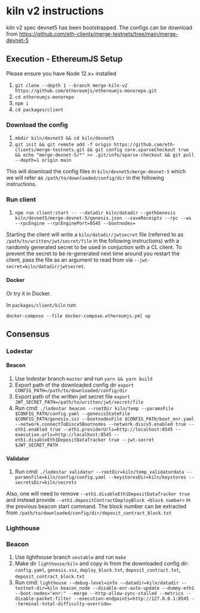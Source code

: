 # kiln v2 instructions

kiln v2 spec devnet5 has been bootstrapped. The configs can be download from https://github.com/eth-clients/merge-testnets/tree/main/merge-devnet-5

## Execution - EthereumJS Setup

Please ensure you have Node 12.x+ installed

1. `git clone --depth 1 --branch merge-kiln-v2 https://github.com/ethereumjs/ethereumjs-monorepo.git`
1. `cd ethereumjs-monorepo`
1. `npm i`
1. `cd packages/client`

### Download the config

1. `mkdir kiln/devnet5 && cd kiln/devnet5`
2. `git init && git remote add -f origin https://github.com/eth-clients/merge-testnets.git && git config core.sparseCheckout true && echo "merge-devnet-5/*" >> .git/info/sparse-checkout && git pull --depth=1 origin main`

This will download the config files in `kiln/devnet5/merge-devnet-5` which we will refer as `/path/to/downloaded/config/dir` in the following instructions.
### Run client

1. `npm run client:start -- --datadir kiln/datadir --gethGenesis kiln/devnet5/merge-devnet-5/genesis.json --saveReceipts --rpc --ws --rpcEngine --rpcEnginePort=8545 --bootnodes=`

Starting the client will write a `kiln/datadir/jwtsecret` file (referred to as `/path/to/written/jwt/secret/file` in the following instructions) with a randomly generated secret to be used in conjuction with a CL client. To prevent the secret to be re-generated next time around you restart the client, pass the file as an argument to read from via `--jwt-secret=kiln/datadir/jwtsecret`.

#### Docker

Or try it in Docker.

In `packages/client/kiln` run:

`docker-compose --file docker-compose.ethereumjs.yml up`

## Consensus

### Lodestar

#### Beacon

1. Use lodestar branch `master` and run `yarn && yarn build`
2. Export path of the downloaded config dir `export CONFIG_PATH=/path/to/downloaded/config/dir`
3. Export path of the written jwt secret file `export JWT_SECRET_PATH=/path/to/written/jwt/secret/file`
2. Run cmd: `./lodestar beacon --rootDir kiln/temp --paramsFile $CONFIG_PATH/config.yaml --genesisStateFile $CONFIG_PATH/genesis.ssz --bootnodesFile $CONFIG_PATH/boot_enr.yaml --network.connectToDiscv5Bootnodes --network.discv5.enabled true --eth1.enabled true --eth1.providerUrls=http://localhost:8545 --execution.urls=http://localhost:8545 --eth1.disableEth1DepositDataTracker true --jwt-secret $JWT_SECRET_PATH` 

#### Validator

1. Run cmd: `./lodestar validator --rootDir=kiln/temp_validatordata --paramsFile=kiln/config/config.yaml --keystoresDir=kiln/keystores --secretsDir=kiln/secrets`

Also, one will need to remove `--eth1.disableEth1DepositDataTracker true` and instead provide `--eth1.depositContractDeployBlock <block number>` in the previous beacon start command. The block number can be extracted from `/path/to/downloaded/config/dir/deposit_contract_block.txt`

### Lighthouse

### Beacon

1. Use lighthouse branch `unstable` and run `make`
1. Make dir `lighthouse/kiln` and copy in from the downloaded config dir: `config.yaml`, `genesis.ssz`, `deploy_block.txt`, `deposit_contract.txt`, `deposit_contract_block.txt`
1. Run cmd: `lighthouse --debug-level=info --datadir=kiln/datadir --testnet-dir=kiln beacon_node --disable-enr-auto-update --dummy-eth1 --boot-nodes="enr:" --merge --http-allow-sync-stalled --metrics --disable-packet-filter --execution-endpoints=http://127.0.0.1:8545 --terminal-total-difficulty-override=`
